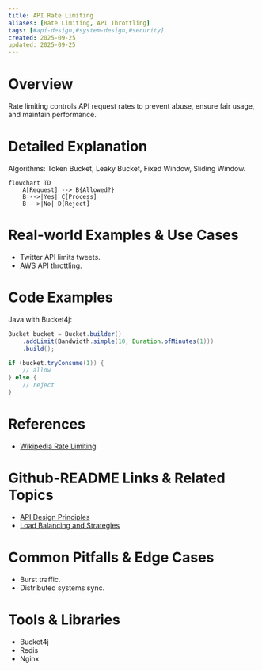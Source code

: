 ```yaml
---
title: API Rate Limiting
aliases: [Rate Limiting, API Throttling]
tags: [#api-design,#system-design,#security]
created: 2025-09-25
updated: 2025-09-25
---
```


# Overview

Rate limiting controls API request rates to prevent abuse, ensure fair usage, and maintain performance.

# Detailed Explanation

Algorithms: Token Bucket, Leaky Bucket, Fixed Window, Sliding Window.

```mermaid
flowchart TD
    A[Request] --> B{Allowed?}
    B -->|Yes| C[Process]
    B -->|No| D[Reject]
```

# Real-world Examples & Use Cases

- Twitter API limits tweets.
- AWS API throttling.

# Code Examples

Java with Bucket4j:

```java
Bucket bucket = Bucket.builder()
    .addLimit(Bandwidth.simple(10, Duration.ofMinutes(1)))
    .build();

if (bucket.tryConsume(1)) {
    // allow
} else {
    // reject
}
```

# References

- [Wikipedia Rate Limiting](https://en.wikipedia.org/wiki/Rate_limiting)

# Github-README Links & Related Topics

- [API Design Principles](../api-design-principles/)
- [Load Balancing and Strategies](../load-balancing-and-strategies/)

# Common Pitfalls & Edge Cases

- Burst traffic.
- Distributed systems sync.

# Tools & Libraries

- Bucket4j
- Redis
- Nginx